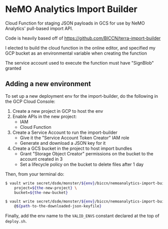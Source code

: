 # NeMO Analytics Import Builder

Cloud Function for staging JSON payloads in GCS for use by NeMO Analytics' pull-based import API.

Code is heavily based off of https://github.com/BICCN/terra-import-builder

I elected to build the cloud function in the online editor, and specified my GCP bucket as an environmental variable when creating the function

The service account used to execute the function must have "SignBlob" granted

## Adding a new environment

To set up a new deployment env for the import-builder, do the following in the GCP Cloud Console:

1. Create a new project in GCP to host the env
2. Enable APIs in the new project:
   * IAM
   * Cloud Function
3. Create a Service Account to run the import-builder
   * Give it the "Service Account Token Creator" IAM role
   * Generate and download a JSON key for it
4. Create a GCS bucket in the project to host import bundles
   * Grant "Storage Object Creator" permissions on the bucket to the account created in 3
   * Set a lifecycle policy on the bucket to delete files after 1 day

Then, from your terminal do:

```bash
$ vault write secret/dsde/monster/${env}/biccn/nemoanalytics-import-builder/env \
    project=${the-new-project} \
    bucket=${the-new-bucket}

$ vault write secret/dsde/monster/${env}/biccn/nemoanalytics-import-builer/service-account.json \
    @${path-to-the-downloaded-json-keyfile}
```

Finally, add the env name to the `VALID_ENVS` constant declared at the top of `deploy.sh`.
